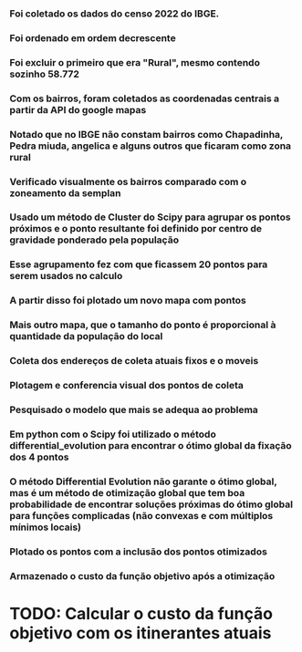 ### Foi coletado os dados do censo 2022 do IBGE.
### Foi ordenado em ordem decrescente
### Foi excluir o primeiro que era "Rural", mesmo contendo sozinho 58.772
### Com os bairros, foram coletados as coordenadas centrais a partir da API do google mapas
### Notado que no IBGE não constam bairros como Chapadinha, Pedra miuda, angelica e alguns outros que ficaram como zona rural
### Verificado visualmente os bairros comparado com o zoneamento da semplan
### Usado um método de Cluster do Scipy para agrupar os pontos próximos e o ponto resultante foi definido por centro de gravidade ponderado pela população
### Esse agrupamento fez com que ficassem 20 pontos para serem usados no calculo
### A partir disso foi plotado um novo mapa com pontos
### Mais outro mapa, que o tamanho do ponto é proporcional à quantidade da população do local
### Coleta dos endereços de coleta atuais fixos e o moveis
### Plotagem e conferencia visual dos pontos de coleta
### Pesquisado o modelo que mais se adequa ao problema
### Em python com o Scipy foi utilizado o método differential_evolution para encontrar o ótimo global da fixação dos 4 pontos
### O método Differential Evolution não garante o ótimo global, mas é um método de otimização global que tem boa probabilidade de encontrar soluções próximas do ótimo global para funções complicadas (não convexas e com múltiplos mínimos locais)
### Plotado os pontos com a inclusão dos pontos otimizados
### Armazenado o custo da função objetivo após a otimização
# TODO: Calcular o custo da função objetivo com os itinerantes atuais